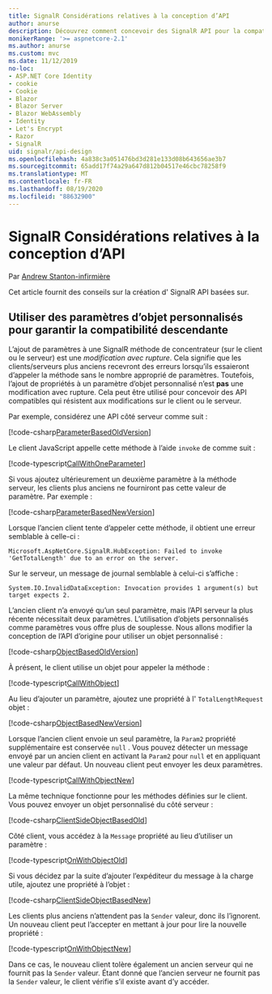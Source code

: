 ```yaml
---
title: SignalR Considérations relatives à la conception d’API
author: anurse
description: Découvrez comment concevoir des SignalR API pour la compatibilité entre les versions de votre application.
monikerRange: '>= aspnetcore-2.1'
ms.author: anurse
ms.custom: mvc
ms.date: 11/12/2019
no-loc:
- ASP.NET Core Identity
- cookie
- Cookie
- Blazor
- Blazor Server
- Blazor WebAssembly
- Identity
- Let's Encrypt
- Razor
- SignalR
uid: signalr/api-design
ms.openlocfilehash: 4a838c3a051476bd3d281e133d08b643656ae3b7
ms.sourcegitcommit: 65add17f74a29a647d812b04517e46cbc78258f9
ms.translationtype: MT
ms.contentlocale: fr-FR
ms.lasthandoff: 08/19/2020
ms.locfileid: "88632900"
---
```

# <a name="no-locsignalr-api-design-considerations"></a>SignalR Considérations relatives à la conception d’API

Par [Andrew Stanton-infirmière](https://twitter.com/anurse)

Cet article fournit des conseils sur la création d' SignalR API basées sur.

## <a name="use-custom-object-parameters-to-ensure-backwards-compatibility"></a>Utiliser des paramètres d’objet personnalisés pour garantir la compatibilité descendante

L’ajout de paramètres à une SignalR méthode de concentrateur (sur le client ou le serveur) est une *modification avec rupture*. Cela signifie que les clients/serveurs plus anciens recevront des erreurs lorsqu’ils essaieront d’appeler la méthode sans le nombre approprié de paramètres. Toutefois, l’ajout de propriétés à un paramètre d’objet personnalisé n’est **pas** une modification avec rupture. Cela peut être utilisé pour concevoir des API compatibles qui résistent aux modifications sur le client ou le serveur.

Par exemple, considérez une API côté serveur comme suit :

[!code-csharp[ParameterBasedOldVersion](api-design/sample/Samples.cs?name=ParameterBasedOldVersion)]

Le client JavaScript appelle cette méthode à l’aide `invoke` de comme suit :

[!code-typescript[CallWithOneParameter](api-design/sample/Samples.ts?name=CallWithOneParameter)]

Si vous ajoutez ultérieurement un deuxième paramètre à la méthode serveur, les clients plus anciens ne fourniront pas cette valeur de paramètre. Par exemple :

[!code-csharp[ParameterBasedNewVersion](api-design/sample/Samples.cs?name=ParameterBasedNewVersion)]

Lorsque l’ancien client tente d’appeler cette méthode, il obtient une erreur semblable à celle-ci :

```
Microsoft.AspNetCore.SignalR.HubException: Failed to invoke 'GetTotalLength' due to an error on the server.
```

Sur le serveur, un message de journal semblable à celui-ci s’affiche :

```
System.IO.InvalidDataException: Invocation provides 1 argument(s) but target expects 2.
```

L’ancien client n’a envoyé qu’un seul paramètre, mais l’API serveur la plus récente nécessitait deux paramètres. L’utilisation d’objets personnalisés comme paramètres vous offre plus de souplesse. Nous allons modifier la conception de l’API d’origine pour utiliser un objet personnalisé :

[!code-csharp[ObjectBasedOldVersion](api-design/sample/Samples.cs?name=ObjectBasedOldVersion)]

À présent, le client utilise un objet pour appeler la méthode :

[!code-typescript[CallWithObject](api-design/sample/Samples.ts?name=CallWithObject)]

Au lieu d’ajouter un paramètre, ajoutez une propriété à l' `TotalLengthRequest` objet :

[!code-csharp[ObjectBasedNewVersion](api-design/sample/Samples.cs?name=ObjectBasedNewVersion&highlight=4,9-13)]

Lorsque l’ancien client envoie un seul paramètre, la `Param2` propriété supplémentaire est conservée `null` . Vous pouvez détecter un message envoyé par un ancien client en activant la `Param2` pour `null` et en appliquant une valeur par défaut. Un nouveau client peut envoyer les deux paramètres.

[!code-typescript[CallWithObjectNew](api-design/sample/Samples.ts?name=CallWithObjectNew)]

La même technique fonctionne pour les méthodes définies sur le client. Vous pouvez envoyer un objet personnalisé du côté serveur :

[!code-csharp[ClientSideObjectBasedOld](api-design/sample/Samples.cs?name=ClientSideObjectBasedOld)]

Côté client, vous accédez à la `Message` propriété au lieu d’utiliser un paramètre :

[!code-typescript[OnWithObjectOld](api-design/sample/Samples.ts?name=OnWithObjectOld)]

Si vous décidez par la suite d’ajouter l’expéditeur du message à la charge utile, ajoutez une propriété à l’objet :

[!code-csharp[ClientSideObjectBasedNew](api-design/sample/Samples.cs?name=ClientSideObjectBasedNew&highlight=5)]

Les clients plus anciens n’attendent pas la `Sender` valeur, donc ils l’ignorent. Un nouveau client peut l’accepter en mettant à jour pour lire la nouvelle propriété :

[!code-typescript[OnWithObjectNew](api-design/sample/Samples.ts?name=OnWithObjectNew&highlight=2-5)]

Dans ce cas, le nouveau client tolère également un ancien serveur qui ne fournit pas la `Sender` valeur. Étant donné que l’ancien serveur ne fournit pas la `Sender` valeur, le client vérifie s’il existe avant d’y accéder.
